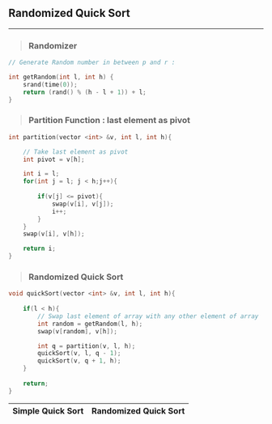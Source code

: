 ## Randomized Quick Sort
---
>### Randomizer
```c++
// Generate Random number in between p and r :

int getRandom(int l, int h) {    
    srand(time(0));
    return (rand() % (h - l + 1)) + l;
}
```
>### Partition Function : last element as pivot
```c++
int partition(vector <int> &v, int l, int h){

    // Take last element as pivot 
    int pivot = v[h];

    int i = l;
    for(int j = l; j < h;j++){
 
        if(v[j] <= pivot){
            swap(v[i], v[j]);
            i++;
        }
    }
    swap(v[i], v[h]);

    return i;
}
```
>### Randomized Quick Sort
```c++
void quickSort(vector <int> &v, int l, int h){
    
    if(l < h){
        // Swap last element of array with any other element of array 
        int random = getRandom(l, h);
        swap(v[random], v[h]);

        int q = partition(v, l, h);
        quickSort(v, l, q - 1);
        quickSort(v, q + 1, h);
    }
    
    return;
}
```
|Simple Quick Sort|Randomized Quick Sort|
|---|---|
